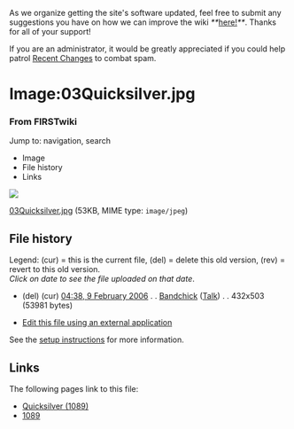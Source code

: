 As we organize getting the site's software updated, feel free to submit any
suggestions you have on how we can improve the wiki
_**_[here!](/index.php/User:Hallry/Suggestions "User:Hallry/Suggestions"
)_**_. Thanks for all of your support!

If you are an administrator, it would be greatly appreciated if you could help
patrol [Recent Changes](/index.php/Special:Recentchanges
"Special:Recentchanges" ) to combat spam.

# Image:03Quicksilver.jpg

### From FIRSTwiki

Jump to: navigation, search

  * Image
  * File history
  * Links

![](/media/4/47/03Quicksilver.jpg)

[03Quicksilver.jpg](/media/4/47/03Quicksilver.jpg "03Quicksilver.jpg" ) (53KB,
MIME type: `image/jpeg`)

## File history

Legend: (cur) = this is the current file, (del) = delete this old version,
(rev) = revert to this old version.  
_Click on date to see the file uploaded on that date_.

  * (del) (cur) [04:38, 9 February 2006](/media/4/47/03Quicksilver.jpg "/media/4/47/03Quicksilver.jpg" ) . . [Bandchick](/index.php?title=User:Bandchick&action=edit "User:Bandchick" ) ([Talk](/index.php?title=User_talk:Bandchick&action=edit "User talk:Bandchick" )) . . 432x503 (53981 bytes)
  

  * [Edit this file using an external application](/index.php?title=Image:03Quicksilver.jpg&action=edit&externaledit=true&mode=file "Image:03Quicksilver.jpg" )

See the [setup
instructions](http://meta.wikimedia.org/wiki/Help:External_editors
"http://meta.wikimedia.org/wiki/Help:External_editors" ) for more information.

## Links

The following pages link to this file:

  * [Quicksilver (1089)](/index.php/Quicksilver_%281089%29 "Quicksilver \(1089\)" )
  * [1089](/index.php/1089 "1089" )

